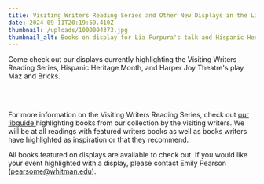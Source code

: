 ```yaml
---
title: Visiting Writers Reading Series and Other New Displays in the Library
date: 2024-09-11T20:19:59.410Z
thumbnail: /uploads/1000004373.jpg
thumbnail_alt: Books on display for Lia Purpura's talk and Hispanic Heritage Month
---
```

Come check out our displays currently highlighting the Visiting Writers Reading Series, Hispanic Heritage Month, and Harper Joy Theatre's play Maz and Bricks.

<br>

<br>

For more information on the Visiting Writers Reading Series, check out [our libguide ](https://libguides.whitman.edu/vwrs)highlighting books from our collection by the visiting writers. We will be at all readings with featured writers books as well as books writers have highlighted as inspiration or that they recommend. 

All books featured on displays are available to check out. If you would like your event highlighted with a display, please contact Emily Pearson (pearsome@whitman.edu).